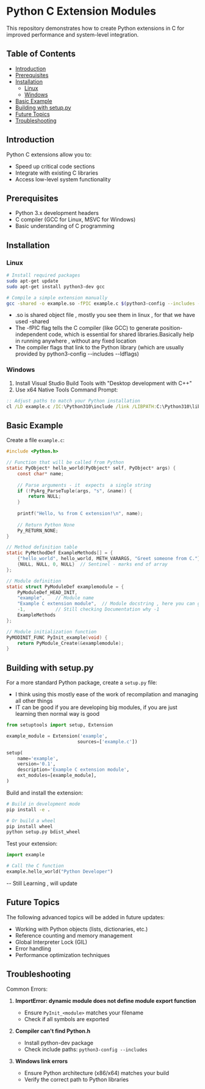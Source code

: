 # Python C Extension Modules

This repository demonstrates how to create Python extensions in C for improved performance and system-level integration.

## Table of Contents
- [Introduction](#introduction)
- [Prerequisites](#prerequisites)
- [Installation](#installation)
  - [Linux](#linux)
  - [Windows](#windows)
- [Basic Example](#basic-example)
- [Building with setup.py](#building-with-setuppy)
- [Future Topics](#future-topics)
- [Troubleshooting](#troubleshooting)

## Introduction
Python C extensions allow you to:
- Speed up critical code sections
- Integrate with existing C libraries
- Access low-level system functionality

## Prerequisites
- Python 3.x development headers
- C compiler (GCC for Linux, MSVC for Windows)
- Basic understanding of C programming

## Installation

### Linux
```bash
# Install required packages
sudo apt-get update
sudo apt-get install python3-dev gcc

# Compile a simple extension manually
gcc -shared -o example.so -fPIC example.c $(python3-config --includes --ldflags)
```
- .so is  shared object file , mostly you see them in linux  , for that we have used -shared
- The -fPIC flag tells the C compiler (like GCC) to generate position-independent code, which is essential for shared libraries.Basically help in running anywhere , without any fixed location
- The compiler flags that link to the Python library (which are usually provided by python3-config --includes --ldflags)
  
### Windows
1. Install Visual Studio Build Tools with "Desktop development with C++"
2. Use x64 Native Tools Command Prompt:
```cmd
:: Adjust paths to match your Python installation
cl /LD example.c /IC:\Python310\include /link /LIBPATH:C:\Python310\libs python310.lib
```

## Basic Example

Create a file `example.c`:
```c
#include <Python.h>

// Function that will be called from Python
static PyObject* hello_world(PyObject* self, PyObject* args) {
    const char* name;
    
    // Parse arguments - it  expects  a single string
    if (!PyArg_ParseTuple(args, "s", &name)) {
        return NULL;
    }
    
    printf("Hello, %s from C extension!\n", name);
    
    // Return Python None
    Py_RETURN_NONE;
}

// Method definition table
static PyMethodDef ExampleMethods[] = {
    {"hello_world", hello_world, METH_VARARGS, "Greet someone from C."},
    {NULL, NULL, 0, NULL}  // Sentinel - marks end of array
};

// Module definition
static struct PyModuleDef examplemodule = {
    PyModuleDef_HEAD_INIT,
    "example",    // Module name
    "Example C extension module",  // Module docstring , here you can give your fucntion docstring
    -1,           // Still checking Documentation why -1 
    ExampleMethods
};

// Module initialization function
PyMODINIT_FUNC PyInit_example(void) {
    return PyModule_Create(&examplemodule);
}
```

## Building with setup.py

For a more standard Python package, create a `setup.py` file:
- I think  using this  mostly ease of the work of recompilation and managing all other things
- IT can be good if  you are developing big modules, if you are just learning then normal way is good

```python
from setuptools import setup, Extension

example_module = Extension('example',
                          sources=['example.c'])

setup(
    name='example',
    version='0.1',
    description='Example C extension module',
    ext_modules=[example_module],
)
```

Build and install the extension:

```bash
# Build in development mode
pip install -e .

# Or build a wheel
pip install wheel
python setup.py bdist_wheel
```

Test your extension:

```python
import example

# Call the C function
example.hello_world("Python Developer")
```
-- Still Learning , will update 

## Future Topics
The following advanced topics will be added in future updates:
- Working with Python objects (lists, dictionaries, etc.)
- Reference counting and memory management
- Global Interpreter Lock (GIL)
- Error handling
- Performance optimization techniques

## Troubleshooting

Common Errors:
1. **ImportError: dynamic module does not define module export function**
   * Ensure `PyInit_<module>` matches your filename
   * Check if all symbols are exported

2. **Compiler can't find Python.h**
   * Install python-dev package
   * Check include paths: `python3-config --includes`

3. **Windows link errors**
   * Ensure Python architecture (x86/x64) matches your build
   * Verify the correct path to Python libraries
